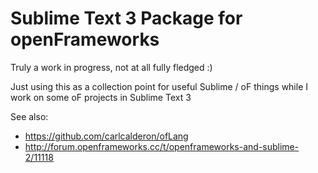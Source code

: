 # Sublime Text 3 Package for openFrameworks

Truly a work in progress, not at all fully fledged :)

Just using this as a collection point for useful Sublime / oF things while I work on some oF projects in Sublime Text 3

See also:
    
- https://github.com/carlcalderon/ofLang
- http://forum.openframeworks.cc/t/openframeworks-and-sublime-2/11118
